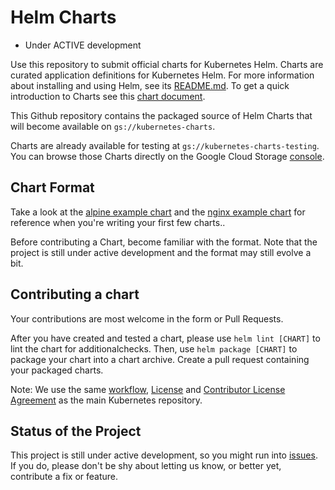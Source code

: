 # Helm Charts

* Under ACTIVE development

Use this repository to submit official charts for Kubernetes Helm. Charts are curated application definitions for Kubernetes Helm. For more information about installing and using Helm, see its
[README.md](https://github.com/kubernetes/helm/tree/master/README.md). To get a quick introduction to Charts see this [chart document](https://github.com/kubernetes/helm/blob/master/docs/charts.md).

This Github repository contains the packaged source of Helm Charts that will become available on `gs://kubernetes-charts`.

Charts are already available for testing at `gs://kubernetes-charts-testing`. You can browse those Charts directly on the Google Cloud Storage [console](https://console.cloud.google.com/storage/browser/kubernetes-charts-testing).

## Chart Format

Take a look at the [alpine example chart](https://github.com/kubernetes/helm/tree/master/docs/examples/alpine) and the [nginx example chart](https://github.com/kubernetes/helm/tree/master/docs/examples/nginx) for reference when you're writing your first few charts..

Before contributing a Chart, become familiar with the format. Note that the project is still under active development and the format may still evolve a bit.

## Contributing a chart

Your contributions are most welcome in the form or Pull Requests.

After you have created and tested a chart, please use `helm lint [CHART]` to lint the chart for additionalchecks. Then, use `helm package [CHART]` to package your chart into a chart archive. Create a pull request containing your packaged charts.

Note: We use the same [workflow](https://github.com/kubernetes/kubernetes/blob/master/docs/devel/development.md#git-setup),
[License](LICENSE) and [Contributor License Agreement](CONTRIBUTING.md) as the main Kubernetes repository.

## Status of the Project

This project is still under active development, so you might run into [issues](https://github.com/kubernetes/charts/issues). If you do, please don't be shy about letting us know, or better yet, contribute a fix or feature.
